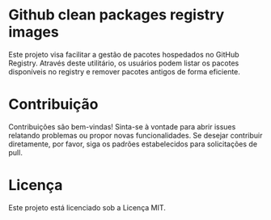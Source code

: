 # Github clean packages registry images

Este projeto visa facilitar a gestão de pacotes hospedados no GitHub Registry. Através deste utilitário, os usuários podem listar os pacotes disponíveis no registry e remover pacotes antigos de forma eficiente.

# Contribuição
Contribuições são bem-vindas! Sinta-se à vontade para abrir issues relatando problemas ou propor novas funcionalidades. Se desejar contribuir diretamente, por favor, siga os padrões estabelecidos para solicitações de pull.

# Licença
Este projeto está licenciado sob a Licença MIT.